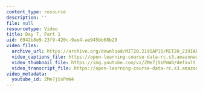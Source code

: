 ```yaml
---
content_type: resource
description: ''
file: null
resourcetype: Video
title: Day 7, Part 1
uid: 6942b8e9-23f9-420c-9ae4-ae945bb68b29
video_files:
  archive_url: https://archive.org/download/MIT20.219IAP15/MIT20_219IAP15_D07P1_300k.mp4
  video_captions_file: https://open-learning-course-data-rc.s3.amazonaws.com/20-219-becoming-the-next-bill-nye-writing-and-hosting-the-educational-show-january-iap-2015/10e4e05309c15ac48b7df502e02d006c_ZMe7jSsPmW4.vtt
  video_thumbnail_file: https://img.youtube.com/vi/ZMe7jSsPmW4/default.jpg
  video_transcript_file: https://open-learning-course-data-rc.s3.amazonaws.com/20-219-becoming-the-next-bill-nye-writing-and-hosting-the-educational-show-january-iap-2015/5583f1c17ef7f2bea08ce9e463f5ec22_ZMe7jSsPmW4.pdf
video_metadata:
  youtube_id: ZMe7jSsPmW4
---
```

